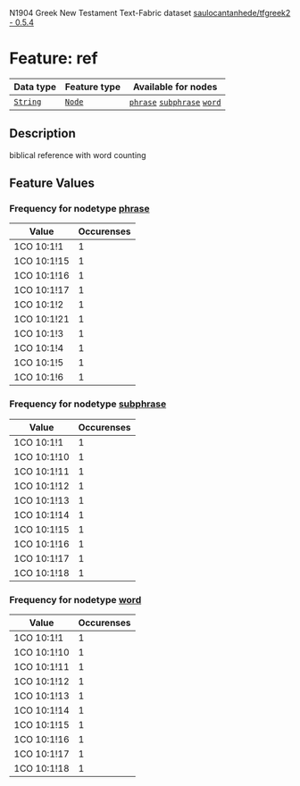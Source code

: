 N1904 Greek New Testament Text-Fabric dataset [saulocantanhede/tfgreek2 - 0.5.4](https://github.com/saulocantanhede/tfgreek2)
# Feature: ref
Data type|Feature type|Available for nodes
---|---|---
[`String`](featurebydatatype.md#string)|[`Node`](featurebytype.md#node)| [`phrase`](featurebynodetype.md#phrase)  [`subphrase`](featurebynodetype.md#subphrase)  [`word`](featurebynodetype.md#word) 
## Description
biblical reference with word counting
## Feature Values
### Frequency for nodetype [phrase](featurebynodetype.md#phrase)
Value|Occurenses
---|---
1CO 10:1!1|1
1CO 10:1!15|1
1CO 10:1!16|1
1CO 10:1!17|1
1CO 10:1!2|1
1CO 10:1!21|1
1CO 10:1!3|1
1CO 10:1!4|1
1CO 10:1!5|1
1CO 10:1!6|1
### Frequency for nodetype [subphrase](featurebynodetype.md#subphrase)
Value|Occurenses
---|---
1CO 10:1!1|1
1CO 10:1!10|1
1CO 10:1!11|1
1CO 10:1!12|1
1CO 10:1!13|1
1CO 10:1!14|1
1CO 10:1!15|1
1CO 10:1!16|1
1CO 10:1!17|1
1CO 10:1!18|1
### Frequency for nodetype [word](featurebynodetype.md#word)
Value|Occurenses
---|---
1CO 10:1!1|1
1CO 10:1!10|1
1CO 10:1!11|1
1CO 10:1!12|1
1CO 10:1!13|1
1CO 10:1!14|1
1CO 10:1!15|1
1CO 10:1!16|1
1CO 10:1!17|1
1CO 10:1!18|1
